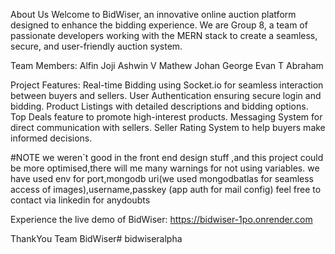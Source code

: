 About Us
Welcome to BidWiser, an innovative online auction platform designed to enhance the bidding experience. We are Group 8, a team of passionate developers working with the MERN stack to create a seamless, secure, and user-friendly auction system.


Team Members:
Alfin Joji
Ashwin V Mathew
Johan George
Evan T Abraham


Project Features:
Real-time Bidding using Socket.io for seamless interaction between buyers and sellers.
User Authentication ensuring secure login and bidding.
Product Listings with detailed descriptions and bidding options.
Top Deals feature to promote high-interest products.
Messaging System for direct communication with sellers.
Seller Rating System to help buyers make informed decisions.

#NOTE
we weren`t good in the front end design stuff ,and this project could be more optimised,there will me many warnings for not using variables. 
we have used env for port,mongodb uri(we used mongodbatlas for seamless access of images),username,passkey (app auth for mail config)
feel free to contact via linkedin for anydoubts 

Experience the live demo of BidWiser: https://bidwiser-1po.onrender.com

ThankYou Team BidWiser# bidwiseralpha
